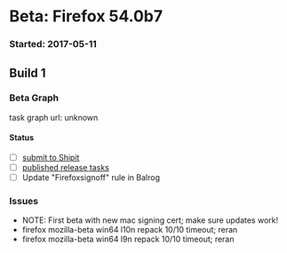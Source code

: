 # Beta: Firefox 54.0b7

### Started: 2017-05-11

## Build 1

### Beta Graph
task graph url: unknown


#### Status
- [ ] [submit to Shipit](https://wiki.mozilla.org/Release:Release_Automation_on_Mercurial:Starting_a_Release#Submit_to_Ship_It)
- [ ] [published release tasks](../how-tos/relpro.md#3-publish-release)
- [ ] Update "Firefoxsignoff" rule in Balrog

### Issues
- NOTE: First beta with new mac signing cert; make sure updates work!
- firefox mozilla-beta win64 l10n repack 10/10 timeout; reran
- firefox mozilla-beta win64 l9n repack 10/10 timeout; reran


